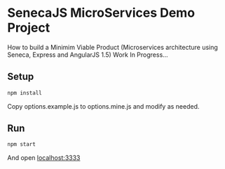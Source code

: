 SenecaJS MicroServices Demo Project
==========

How to build a Minimim Viable Product (Microservices architecture using Seneca, Express and AngularJS 1.5)
Work In Progress...

## Setup

```bash
npm install
```

Copy options.example.js to options.mine.js and modify as needed.


## Run

```bash
npm start
```

And open [localhost:3333](http://localhost:3333)


